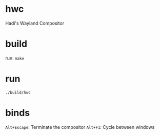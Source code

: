 # hwc
Hadi's Wayland Compositor

# build
run: `make`

# run
`./build/hwc`

# binds
`Alt+Escape`: Terminate the compositor
`Alt+F1`: Cycle between windows
